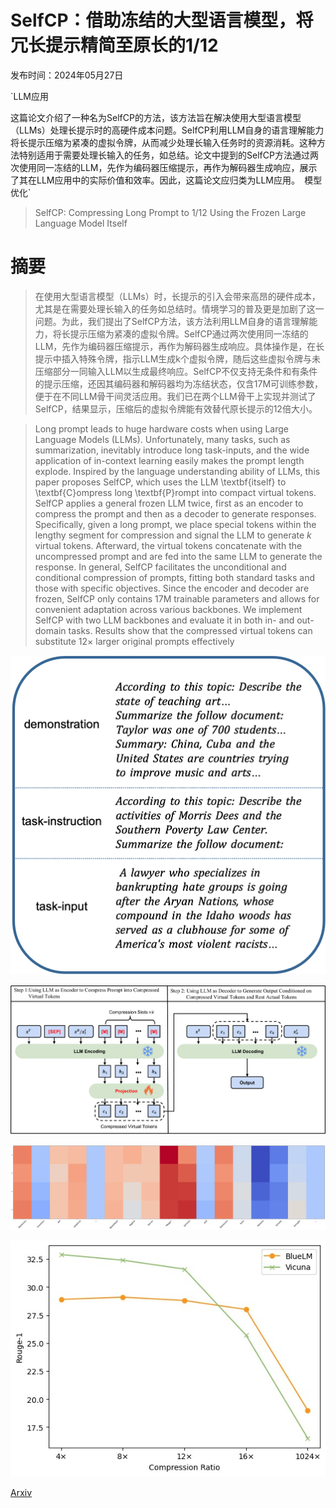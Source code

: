 # SelfCP：借助冻结的大型语言模型，将冗长提示精简至原长的1/12

发布时间：2024年05月27日

`LLM应用

这篇论文介绍了一种名为SelfCP的方法，该方法旨在解决使用大型语言模型（LLMs）处理长提示时的高硬件成本问题。SelfCP利用LLM自身的语言理解能力将长提示压缩为紧凑的虚拟令牌，从而减少处理长输入任务时的资源消耗。这种方法特别适用于需要处理长输入的任务，如总结。论文中提到的SelfCP方法通过两次使用同一冻结的LLM，先作为编码器压缩提示，再作为解码器生成响应，展示了其在LLM应用中的实际价值和效率。因此，这篇论文应归类为LLM应用。` `模型优化`

> SelfCP: Compressing Long Prompt to 1/12 Using the Frozen Large Language Model Itself

# 摘要

> 在使用大型语言模型（LLMs）时，长提示的引入会带来高昂的硬件成本，尤其是在需要处理长输入的任务如总结时。情境学习的普及更是加剧了这一问题。为此，我们提出了SelfCP方法，该方法利用LLM自身的语言理解能力，将长提示压缩为紧凑的虚拟令牌。SelfCP通过两次使用同一冻结的LLM，先作为编码器压缩提示，再作为解码器生成响应。具体操作是，在长提示中插入特殊令牌，指示LLM生成k个虚拟令牌，随后这些虚拟令牌与未压缩部分一同输入LLM以生成最终响应。SelfCP不仅支持无条件和有条件的提示压缩，还因其编码器和解码器均为冻结状态，仅含17M可训练参数，便于在不同LLM骨干间灵活应用。我们已在两个LLM骨干上实现并测试了SelfCP，结果显示，压缩后的虚拟令牌能有效替代原长提示的12倍大小。

> Long prompt leads to huge hardware costs when using Large Language Models (LLMs). Unfortunately, many tasks, such as summarization, inevitably introduce long task-inputs, and the wide application of in-context learning easily makes the prompt length explode. Inspired by the language understanding ability of LLMs, this paper proposes SelfCP, which uses the LLM \textbf{itself} to \textbf{C}ompress long \textbf{P}rompt into compact virtual tokens. SelfCP applies a general frozen LLM twice, first as an encoder to compress the prompt and then as a decoder to generate responses. Specifically, given a long prompt, we place special tokens within the lengthy segment for compression and signal the LLM to generate $k$ virtual tokens. Afterward, the virtual tokens concatenate with the uncompressed prompt and are fed into the same LLM to generate the response. In general, SelfCP facilitates the unconditional and conditional compression of prompts, fitting both standard tasks and those with specific objectives. Since the encoder and decoder are frozen, SelfCP only contains 17M trainable parameters and allows for convenient adaptation across various backbones. We implement SelfCP with two LLM backbones and evaluate it in both in- and out-domain tasks. Results show that the compressed virtual tokens can substitute $12 \times$ larger original prompts effectively

![SelfCP：借助冻结的大型语言模型，将冗长提示精简至原长的1/12](../../../paper_images/2405.17052/prompt.png)

![SelfCP：借助冻结的大型语言模型，将冗长提示精简至原长的1/12](../../../paper_images/2405.17052/x1.png)

![SelfCP：借助冻结的大型语言模型，将冗长提示精简至原长的1/12](../../../paper_images/2405.17052/case.png)

![SelfCP：借助冻结的大型语言模型，将冗长提示精简至原长的1/12](../../../paper_images/2405.17052/ratio.jpg)

[Arxiv](https://arxiv.org/abs/2405.17052)